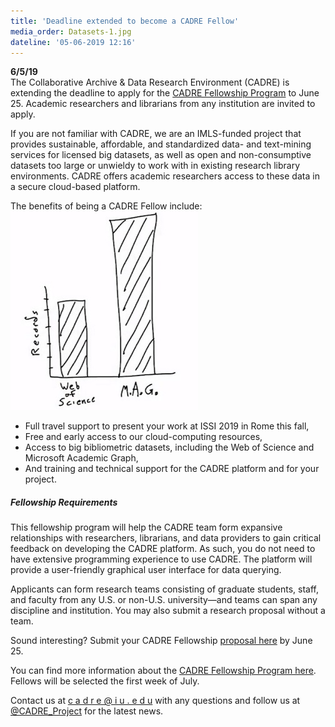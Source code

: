 ```yaml
---
title: 'Deadline extended to become a CADRE Fellow'
media_order: Datasets-1.jpg
dateline: '05-06-2019 12:16'
---
```


**6/5/19**  
The Collaborative Archive & Data Research Environment (CADRE) is extending the deadline to apply for the [CADRE Fellowship Program](https://cadre.iu.edu/work-with-us/cadre-fellowship) to June 25. Academic researchers and librarians from any institution are invited to apply.

If you are not familiar with CADRE, we are an IMLS-funded project that provides sustainable, affordable, and standardized data- and text-mining services for licensed big datasets, as well as open and non-consumptive datasets too large or unwieldy to work with in existing research library environments. CADRE offers academic researchers access to these data in a secure cloud-based platform.

The benefits of being a CADRE Fellow include: ![A bar graph that compares Web of Science (lower) and Microsoft Academic Graph (higher). Illustration.](Datasets-1.jpg?classes=float-right)

* Full travel support to present your work at ISSI 2019 in Rome this fall,
* Free and early access to our cloud-computing resources,
* Access to big bibliometric datasets, including the Web of Science and Microsoft Academic Graph,
* And training and technical support for the CADRE platform and for your project.

##### Fellowship Requirements
This fellowship program will help the CADRE team form expansive relationships with researchers, librarians, and data providers to gain critical feedback on developing the CADRE platform. As such, you do not need to have extensive programming experience to use CADRE. The platform will provide a user-friendly graphical user interface for data querying.

Applicants can form research teams consisting of graduate students, staff, and faculty from any U.S. or non-U.S. university—and teams can span any discipline and institution. You may also submit a research proposal without a team.

Sound interesting? Submit your CADRE Fellowship [proposal here](http://iuni.iu.edu/resources/cadre/fellowship-proposal-form) by June 25.

You can find more information about the [CADRE Fellowship Program here](https://cadre.iu.edu/work-with-us/cadre-fellowship). Fellows will be selected the first week of July.

Contact us at <a href = "mailto: cadre@iu.edu">c a d r e @ i u . e d u</a> with any questions and follow us at [@CADRE_Project](https://twitter.com/CADRE_Project) for the latest news.